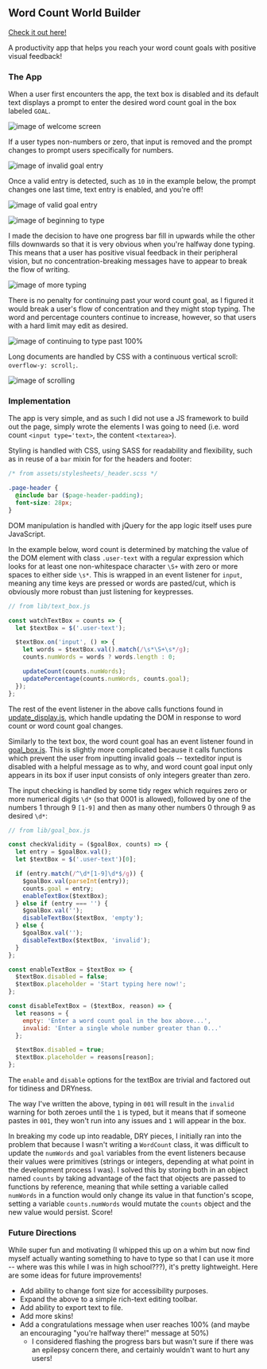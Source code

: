 ## Word Count World Builder

[Check it out here!][live]

A productivity app that helps you reach your word count goals with positive visual feedback!

[live]: https://erhsparks.github.io/WordCountWorldBuilder

### The App

When a user first encounters the app, the text box is disabled and its default text displays a prompt to enter the desired word count goal in the box labeled `GOAL`.

![image of welcome screen](assets/images/01_welcome.png)

If a user types non-numbers or zero, that input is removed and the prompt changes to prompt users specifically for numbers.

![image of invalid goal entry](assets/images/02_invalid_goal.png)

Once a valid entry is detected, such as `10` in the example below, the prompt changes one last time, text entry is enabled, and you're off!

![image of valid goal entry](assets/images/03_valid_goal.png)

![image of beginning to type](assets/images/04_beginning_to_type.png)

I made the decision to have one progress bar fill in upwards while the other fills downwards so that it is very obvious when you're halfway done typing. This means that a user has positive visual feedback in their peripheral vision, but no concentration-breaking messages have to appear to break the flow of writing.

![image of more typing](assets/images/05_more_typing.png)

There is no penalty for continuing past your word count goal, as I figured it would break a user's flow of concentration and they might stop typing. The word and percentage counters continue to increase, however, so that users with a hard limit may edit as desired.

![image of continuing to type past 100%](assets/images/06_continuing_past_100.png)

Long documents are handled by CSS with a continuous vertical scroll: `overflow-y: scroll;`.

![image of scrolling](assets/images/07_scroll.png)

### Implementation

The app is very simple, and as such I did not use a JS framework to build out the page, simply wrote the elements I was going to need (i.e. word count `<input type='text>`, the content `<textarea>`).

Styling is handled with CSS, using SASS for readability and flexibility, such as in reuse of a `bar` mixin for for the headers and footer:

```CSS
/* from assets/stylesheets/_header.scss */

.page-header {
  @include bar ($page-header-padding);
  font-size: 28px;
}
```

DOM manipulation is handled with jQuery for the app logic itself uses pure JavaScript.

In the example below, word count is determined by matching the value of the DOM element with class `.user-text` with a regular expression which looks for at least one non-whitespace character `\S+` with zero or more spaces to either side `\s*`. This is wrapped in an event listener for `input`, meaning any time keys are pressed or words are pasted/cut, which is obviously more robust than just listening for keypresses.

```JavaScript
// from lib/text_box.js

const watchTextBox = counts => {
  let $textBox = $('.user-text');

  $textBox.on('input', () => {
    let words = $textBox.val().match(/\s*\S+\s*/g);
    counts.numWords = words ? words.length : 0;

    updateCount(counts.numWords);
    updatePercentage(counts.numWords, counts.goal);
  });
};
```

The rest of the event listener in the above calls functions found in [update_display.js][update_display], which handle updating the DOM in response to word count or word count goal changes.

Similarly to the text box, the word count goal has an event listener found in [goal_box.js][goal_box_listener]. This is slightly more complicated because it calls functions which prevent the user from inputting invalid goals -- texteditor input is disabled with a helpful message as to why, and word count goal input only appears in its box if user input consists of only integers greater than zero.

The input checking is handled by some tidy regex which requires zero or more numerical digits `\d*` (so that 0001 is allowed), followed by one of the numbers 1 through 9 `[1-9]` and then as many other numbers 0 through 9 as desired `\d*`:

```JavaScript
// from lib/goal_box.js

const checkValidity = ($goalBox, counts) => {
  let entry = $goalBox.val();
  let $textBox = $('.user-text')[0];

  if (entry.match(/^\d*[1-9]\d*$/g)) {
    $goalBox.val(parseInt(entry));
    counts.goal = entry;
    enableTextBox($textBox);
  } else if (entry === '') {
    $goalBox.val('');
    disableTextBox($textBox, 'empty');
  } else {
    $goalBox.val('');
    disableTextBox($textBox, 'invalid');
  }
};

const enableTextBox = $textBox => {
  $textBox.disabled = false;
  $textBox.placeholder = 'Start typing here now!';
};

const disableTextBox = ($textBox, reason) => {
  let reasons = {
    empty: 'Enter a word count goal in the box above...',
    invalid: 'Enter a single whole number greater than 0...'
  };

  $textBox.disabled = true;
  $textBox.placeholder = reasons[reason];
};
```

The `enable` and `disable` options for the textBox are trivial and factored out for tidiness and DRYness.

The way I've written the above, typing in `001` will result in the `invalid` warning for both zeroes until the `1` is typed, but it means that if someone pastes in `001`, they won't run into any issues and `1` will appear in the box.

In breaking my code up into readable, DRY pieces, I initially ran into the problem that because I wasn't writing a `WordCount` class, it was difficult to update the `numWords` and `goal` variables from the event listeners because their values were primitives (strings or integers, depending at what point in the development process I was). I solved this by storing both in an object named `counts` by taking advantage of the fact that objects are passed to functions by reference, meaning that while setting a variable called `numWords` in a function would only change its value in that function's scope, setting a variable `counts.numWords` would mutate the `counts` object and the new value would persist. Score!

[update_display]: /lib/util/update_display.js
[goal_box_listener]: /lib/goal_box.js

### Future Directions

While super fun and motivating (I whipped this up on a whim but now find myself actually wanting something to have to type so that I can use it more -- where was this while I was in high school???), it's pretty lightweight. Here are some ideas for future improvements!

- Add ability to change font size for accessibility purposes.
- Expand the above to a simple rich-text editing toolbar.
- Add ability to export text to file.
- Add more skins!
- Add a congratulations message when user reaches 100% (and maybe an encouraging "you're halfway there!" message at 50%)
  - I considered flashing the progress bars but wasn't sure if there was an epilepsy concern there, and certainly wouldn't want to hurt any users!
